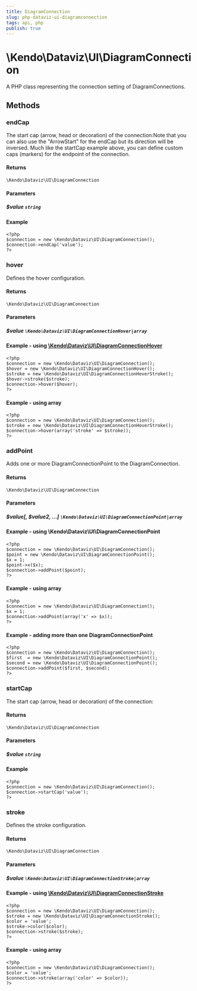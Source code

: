 ```yaml
---
title: DiagramConnection
slug: php-dataviz-ui-diagramconnection
tags: api, php
publish: true
---
```


# \Kendo\Dataviz\UI\DiagramConnection

A PHP class representing the connection setting of DiagramConnections.


## Methods

### endCap
The start cap (arrow, head or decoration) of the connection:Note that you can also use the "ArrowStart" for the endCap but its direction will be inversed. Much like the startCap example above, you can define custom caps (markers) for the endpoint of the connection.

#### Returns
`\Kendo\Dataviz\UI\DiagramConnection`

#### Parameters

##### $value `string`



#### Example 
    <?php
    $connection = new \Kendo\Dataviz\UI\DiagramConnection();
    $connection->endCap('value');
    ?>

### hover

Defines the hover configuration.

#### Returns
`\Kendo\Dataviz\UI\DiagramConnection`

#### Parameters

##### $value `\Kendo\Dataviz\UI\DiagramConnectionHover|array`


#### Example - using [\Kendo\Dataviz\UI\DiagramConnectionHover](/kendo-ui/api/wrappers/php/Kendo/Dataviz/UI/DiagramConnectionHover)
    <?php
    $connection = new \Kendo\Dataviz\UI\DiagramConnection();
    $hover = new \Kendo\Dataviz\UI\DiagramConnectionHover();
    $stroke = new \Kendo\Dataviz\UI\DiagramConnectionHoverStroke();
    $hover->stroke($stroke);
    $connection->hover($hover);
    ?>

#### Example - using array

    <?php
    $connection = new \Kendo\Dataviz\UI\DiagramConnection();
    $stroke = new \Kendo\Dataviz\UI\DiagramConnectionHoverStroke();
    $connection->hover(array('stroke' => $stroke));
    ?>

### addPoint

Adds one or more DiagramConnectionPoint to the DiagramConnection.

#### Returns
`\Kendo\Dataviz\UI\DiagramConnection`

#### Parameters

##### $value[, $value2, ...] `\Kendo\Dataviz\UI\DiagramConnectionPoint|array`

#### Example - using \Kendo\Dataviz\UI\DiagramConnectionPoint

    <?php
    $connection = new \Kendo\Dataviz\UI\DiagramConnection();
    $point = new \Kendo\Dataviz\UI\DiagramConnectionPoint();
    $x = 1;
    $point->x($x);
    $connection->addPoint($point);
    ?>

#### Example - using array

    <?php
    $connection = new \Kendo\Dataviz\UI\DiagramConnection();
    $x = 1;
    $connection->addPoint(array('x' => $x));
    ?>

#### Example - adding more than one DiagramConnectionPoint

    <?php
    $connection = new \Kendo\Dataviz\UI\DiagramConnection();
    $first  = new \Kendo\Dataviz\UI\DiagramConnectionPoint();
    $second = new \Kendo\Dataviz\UI\DiagramConnectionPoint();
    $connection->addPoint($first, $second);
    ?>

### startCap
The start cap (arrow, head or decoration) of the connection:

#### Returns
`\Kendo\Dataviz\UI\DiagramConnection`

#### Parameters

##### $value `string`



#### Example 
    <?php
    $connection = new \Kendo\Dataviz\UI\DiagramConnection();
    $connection->startCap('value');
    ?>

### stroke

Defines the stroke configuration.

#### Returns
`\Kendo\Dataviz\UI\DiagramConnection`

#### Parameters

##### $value `\Kendo\Dataviz\UI\DiagramConnectionStroke|array`


#### Example - using [\Kendo\Dataviz\UI\DiagramConnectionStroke](/kendo-ui/api/wrappers/php/Kendo/Dataviz/UI/DiagramConnectionStroke)
    <?php
    $connection = new \Kendo\Dataviz\UI\DiagramConnection();
    $stroke = new \Kendo\Dataviz\UI\DiagramConnectionStroke();
    $color = 'value';
    $stroke->color($color);
    $connection->stroke($stroke);
    ?>

#### Example - using array

    <?php
    $connection = new \Kendo\Dataviz\UI\DiagramConnection();
    $color = 'value';
    $connection->stroke(array('color' => $color));
    ?>

